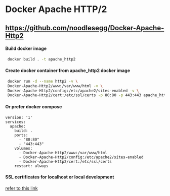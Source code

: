 # Docker Apache HTTP/2

## https://github.com/noodlesegg/Docker-Apache-Http2

#### Build docker image

```bash
 docker build . -t apache_http2
```

#### Create docker container from apache_http2 docker image

```bash
 docker run -d --name http2 -v \
 Docker-Apache-Http2/www:/var/www/html -v \
 Docker-Apache-Http2/config:/etc/apache2/sites-enabled -v \
 Docker-Apache-Http2/cert:/etc/ssl/certs -p 80:80 -p 443:443 apache_http2
```

#### Or prefer docker compose

```
version: '1'
services:
  apache:
    build: .
    ports:
      - "80:80"
      - "443:443"
    volumes:
      - Docker-Apache-Http2/www:/var/www/html
      - Docker-Apache-Http2/config:/etc/apache2/sites-enabled
      - Docker-Apache-Http2/cert:/etc/ssl/certs
    restart: always
```

#### SSL certificates for localhost or local development

[refer to this link](https://letsencrypt.org/docs/certificates-for-localhost/)